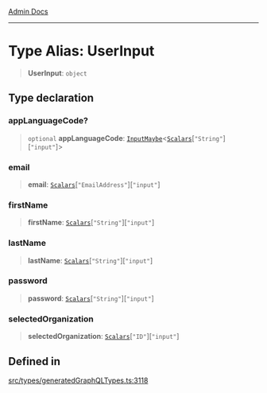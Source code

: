 [Admin Docs](/)

***

# Type Alias: UserInput

> **UserInput**: `object`

## Type declaration

### appLanguageCode?

> `optional` **appLanguageCode**: [`InputMaybe`](InputMaybe.md)\<[`Scalars`](Scalars.md)\[`"String"`\]\[`"input"`\]\>

### email

> **email**: [`Scalars`](Scalars.md)\[`"EmailAddress"`\]\[`"input"`\]

### firstName

> **firstName**: [`Scalars`](Scalars.md)\[`"String"`\]\[`"input"`\]

### lastName

> **lastName**: [`Scalars`](Scalars.md)\[`"String"`\]\[`"input"`\]

### password

> **password**: [`Scalars`](Scalars.md)\[`"String"`\]\[`"input"`\]

### selectedOrganization

> **selectedOrganization**: [`Scalars`](Scalars.md)\[`"ID"`\]\[`"input"`\]

## Defined in

[src/types/generatedGraphQLTypes.ts:3118](https://github.com/Suyash878/talawa-api/blob/cfd688207611ba245c99edd8dbaccb2cdbf6a043/src/types/generatedGraphQLTypes.ts#L3118)
